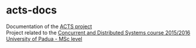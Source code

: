 # acts-docs
Documentation of the [ACTS project](https://github.com/StefanoMunari/acts)  
Project related to the [Concurrent and Distributed Systems course 2015/2016](http://www.math.unipd.it/~tullio/SCD/2015/)  
[University of Padua - MSc level](http://informatica.math.unipd.it/laureamagistrale/indexen.html)  
